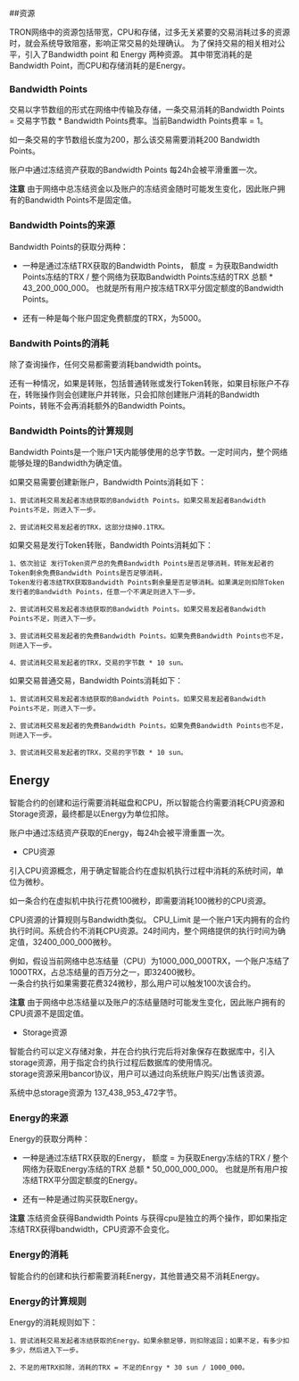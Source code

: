 
##资源

TRON网络中的资源包括带宽，CPU和存储，过多无关紧要的交易消耗过多的资源时，就会系统导致阻塞，影响正常交易的处理确认。
为了保持交易的相关相对公平，引入了Bandwidth point 和 Energy 两种资源。
其中带宽消耗的是Bandwidth Point，而CPU和存储消耗的是Energy。 

### Bandwidth Points

交易以字节数组的形式在网络中传输及存储，一条交易消耗的Bandwidth Points = 交易字节数 * Bandwidth Points费率。当前Bandwidth Points费率 = 1。

如一条交易的字节数组长度为200，那么该交易需要消耗200 Bandwidth Points。

账户中通过冻结资产获取的Bandwidth Points 每24h会被平滑重置一次。

**注意** 由于网络中总冻结资金以及账户的冻结资金随时可能发生变化，因此账户拥有的Bandwidth Points不是固定值。

### Bandwidth Points的来源

Bandwidth Points的获取分两种：

- 一种是通过冻结TRX获取的Bandwidth Points， 额度 = 为获取Bandwidth Points冻结的TRX / 整个网络为获取Bandwidth Points冻结的TRX 总额 * 43_200_000_000。
也就是所有用户按冻结TRX平分固定额度的Bandwidth Points。

- 还有一种是每个账户固定免费额度的TRX，为5000。

### Bandwith Points的消耗

除了查询操作，任何交易都需要消耗bandwidth points。

还有一种情况，如果是转账，包括普通转账或发行Token转账，如果目标账户不存在，转账操作则会创建账户并转账，只会扣除创建账户消耗的Bandwidth Points，转账不会再消耗额外的Bandwidth Points。

### Bandwidth Points的计算规则

Bandwidth Points是一个账户1天内能够使用的总字节数。一定时间内，整个网络能够处理的Bandwidth为确定值。

如果交易需要创建新账户，Bandwidth Points消耗如下：

    1、尝试消耗交易发起者冻结获取的Bandwidth Points。如果交易发起者Bandwidth Points不足，则进入下一步。

    2、尝试消耗交易发起者的TRX，这部分烧掉0.1TRX。

如果交易是发行Token转账，Bandwidth Points消耗如下：

    1、依次验证 发行Token资产总的免费Bandwidth Points是否足够消耗，转账发起者的Token剩余免费Bandwidth Points是否足够消耗，
    Token发行者冻结TRX获取Bandwidth Points剩余量是否足够消耗。如果满足则扣除Token发行者的Bandwidth Points，任意一个不满足则进入下一步。

    2、尝试消耗交易发起者冻结获取的Bandwidth Points。如果交易发起者Bandwidth Points不足，则进入下一步。

    3、尝试消耗交易发起者的免费Bandwidth Points。如果免费Bandwidth Points也不足，则进入下一步。
    
    4、尝试消耗交易发起者的TRX，交易的字节数 * 10 sun。

如果交易普通交易，Bandwidth Points消耗如下：

    1、尝试消耗交易发起者冻结获取的Bandwidth Points。如果交易发起者Bandwidth Points不足，则进入下一步。

    2、尝试消耗交易发起者的免费Bandwidth Points。如果免费Bandwidth Points也不足，则进入下一步。
    
    3、尝试消耗交易发起者的TRX，交易的字节数 * 10 sun。


## Energy

智能合约的创建和运行需要消耗磁盘和CPU，所以智能合约需要消耗CPU资源和Storage资源，最终都是以Energy为单位扣除。

账户中通过冻结资产获取的Energy，每24h会被平滑重置一次。

- CPU资源

引入CPU资源概念，用于确定智能合约在虚拟机执行过程中消耗的系统时间，单位为微秒。

如一条合约在虚拟机中执行花费100微秒，即需要消耗100微秒的CPU资源。

CPU资源的计算规则与Bandwidth类似。 
CPU_Limit 是一个账户1天内拥有的合约执行时间。系统合约不消耗CPU资源。24时间内，整个网络提供的执行时间为确定值，32400_000_000微秒。        
   
例如，假设当前网络中总冻结量（CPU）为1000_000_000TRX，一个账户冻结了1000TRX，占总冻结量的百万分之一，即32400微秒。    
一条合约执行如果需要花费324微秒，那么用户可以触发100次该合约。

**注意** 由于网络中总冻结量以及账户的冻结量随时可能发生变化，因此账户拥有的CPU资源不是固定值。    

- Storage资源

智能合约可以定义存储对象，并在合约执行完后将对象保存在数据库中，引入storage资源，用于指定合约执行过程后数据库的使用情况。    
 storage资源采用bancor协议，用户可以通过向系统账户购买/出售该资源。
 
系统中总storage资源为 137_438_953_472字节。

### Energy的来源

Energy的获取分两种：

- 一种是通过冻结TRX获取的Energy， 额度 = 为获取Energy冻结的TRX / 整个网络为获取Energy冻结的TRX 总额 * 50_000_000_000。
也就是所有用户按冻结TRX平分固定额度的Energy。

- 还有一种是通过购买获取Energy。

**注意** 冻结资金获得Bandwidth Points 与获得cpu是独立的两个操作，即如果指定冻结TRX获得bandwidth，CPU资源不会变化。

### Energy的消耗

智能合约的创建和执行都需要消耗Energy，其他普通交易不消耗Energy。

### Energy的计算规则

Energy的消耗规则如下：

    1、尝试消耗交易发起者冻结获取的Energy。如果余额足够，则扣除返回；如果不足，有多少扣多少，然后进入下一步。

    2、不足的用TRX扣除，消耗的TRX = 不足的Enrgy * 30 sun / 1000_000。


 


